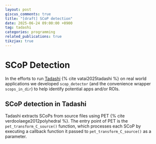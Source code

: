 ```yaml
---
layout: post
giscus_comments: true
title: "[draft] SCoP detection"
date: 2025-06-24 09:00:00 +0900
tag: tadashi
categories: programming
related_publications: true
tikzjax: true
---
```


# SCoP Detection

In the efforts to run [Tadashi](/projects/tadashi) {% cite vatai2025tadashi %} on real world applications we developed `scop_detector` (and the convenience wrapper `scops_in_dir`) to help identify potential apps and/or ROIs.

## SCoP detection in Tadashi

Tadashi extracts SCoPs from source files using PET {% cite verdoolaege2012polyhedral %}.
The entry point of PET is the `pet_transform_C_source()` function, which processes each SCoP by executing a callback function it passed to `pet_transform_C_source()` as a parameter.
